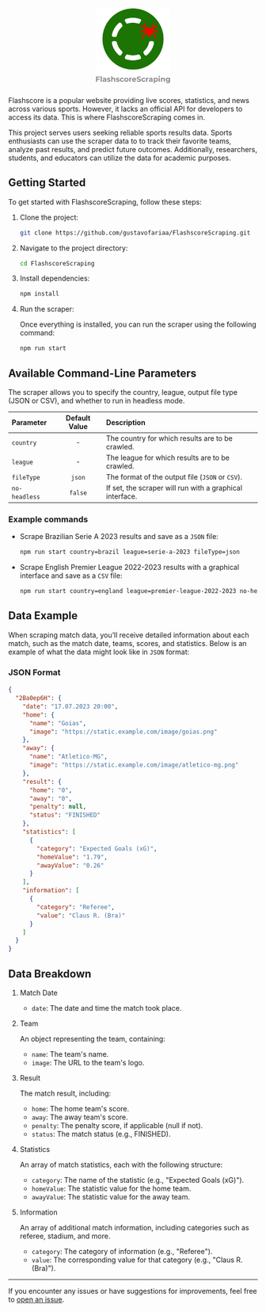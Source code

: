 <h1 align="center">
  <img src=".github/Logo.svg" alt="logo" width=150px>
</h1>

Flashscore is a popular website providing live scores, statistics, and news across various sports. However, it lacks an
official API for developers to access its data. This is where FlashscoreScraping comes in.

This project serves users seeking reliable sports results data. Sports enthusiasts can use the scraper data to
to track their favorite teams, analyze past results, and predict future outcomes. Additionally, researchers,
students, and educators can utilize the data for academic purposes.

## Getting Started

To get started with FlashscoreScraping, follow these steps:

1. Clone the project:

   ```bash
   git clone https://github.com/gustavofariaa/FlashscoreScraping.git
   ```

1. Navigate to the project directory:

   ```bash
   cd FlashscoreScraping
   ```

1. Install dependencies:

   ```bash
   npm install
   ```

1. Run the scraper:

   Once everything is installed, you can run the scraper using the following command:

   ```bash
   npm run start
   ```

## Available Command-Line Parameters

The scraper allows you to specify the country, league, output file type (JSON or CSV), and whether to run in headless mode.

| Parameter     | Default Value | Description                                              |
| :------------ | :-----------: | :------------------------------------------------------- |
| `country`     |       -       | The country for which results are to be crawled.         |
| `league`      |       -       | The league for which results are to be crawled.          |
| `fileType`    |    `json`     | The format of the output file (`JSON` or `CSV`).         |
| `no-headless` |    `false`    | If set, the scraper will run with a graphical interface. |

### Example commands

- Scrape Brazilian Serie A 2023 results and save as a `JSON` file:

  ```bash
  npm run start country=brazil league=serie-a-2023 fileType=json
  ```

- Scrape English Premier League 2022-2023 results with a graphical interface and save as a `CSV` file:

  ```bash
  npm run start country=england league=premier-league-2022-2023 no-headless fileType=csv
  ```

## Data Example

When scraping match data, you’ll receive detailed information about each match, such as the match date, teams, scores, and statistics. Below is an example of what the data might look like in `JSON` format:

### JSON Format

```json
{
  "2Ba0ep6H": {
    "date": "17.07.2023 20:00",
    "home": {
      "name": "Goias",
      "image": "https://static.example.com/image/goias.png"
    },
    "away": {
      "name": "Atletico-MG",
      "image": "https://static.example.com/image/atletico-mg.png"
    },
    "result": {
      "home": "0",
      "away": "0",
      "penalty": null,
      "status": "FINISHED"
    },
    "statistics": [
      {
        "category": "Expected Goals (xG)",
        "homeValue": "1.79",
        "awayValue": "0.26"
      }
    ],
    "information": [
      {
        "category": "Referee",
        "value": "Claus R. (Bra)"
      }
    ]
  }
}
```

## Data Breakdown

1. Match Date

   - `date`: The date and time the match took place.

1. Team

   An object representing the team, containing:

   - `name`: The team's name.
   - `image`: The URL to the team's logo.

1. Result

   The match result, including:

   - `home`: The home team's score.
   - `away`: The away team's score.
   - `penalty`: The penalty score, if applicable (null if not).
   - `status`: The match status (e.g., FINISHED).

1. Statistics

   An array of match statistics, each with the following structure:

   - `category`: The name of the statistic (e.g., "Expected Goals (xG)").
   - `homeValue`: The statistic value for the home team.
   - `awayValue`: The statistic value for the away team.

1. Information

   An array of additional match information, including categories such as referee, stadium, and more.

   - `category`: The category of information (e.g., "Referee").
   - `value`: The corresponding value for that category (e.g., "Claus R. (Bra)").

---

If you encounter any issues or have suggestions for improvements, feel free
to [open an issue](https://github.com/gustavofariaa/FlashscoreScraping/issues).
